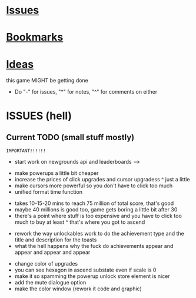 # [Issues](#issues)
# [Bookmarks](#bookmarks)
# [Ideas](#ideas)

this game MIGHT be getting done

* Do "-" for issues, "*" for notes, "^" for comments on either

# ISSUES (hell)
## Current TODO (small stuff mostly)

<!-- ================ -->
	IMPORTANT!!!!!!
<!-- ================ -->
- start work on newgrounds api and leaderboards -->

<!-- balancing -->
- make powerups a little bit cheaper
- increase the prices of click upgrades and cursor upgradess
^ just a little
- make cursors more powerful so you don't have to click too much
- unified format time function

<!-- ascension -->
- takes 10-15-20 mins to reach 75 million of total score, that's good
- maybe 40 millions is good too, game gets boring a little bit after 30
- there's a point where stuff is too expensive and you have to click too much to buy at least
^ that's where you got to ascend

<!-- code -->
- rework the way unlockables work to do the achievement type and the title and description for the toasts
- what the hell happens why the fuck do achievements appear and appear and appear and appear

<!-- graphics -->
- change color of upgrades
- you can see hexagon in ascend substate even if scale is 0
- make it so spamming the powerup unlock store element is nicer
- add the mute dialogue option
- make the color window (rework it code and graphic)
